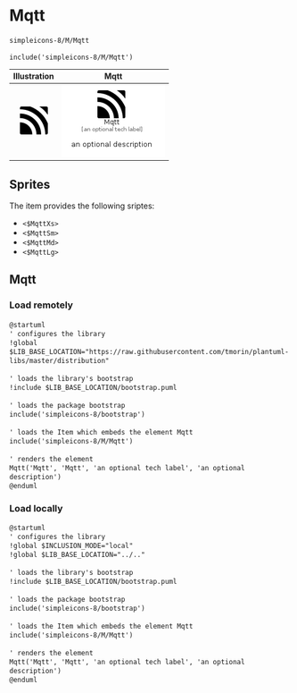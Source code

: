 # Mqtt


```text
simpleicons-8/M/Mqtt
```

```text
include('simpleicons-8/M/Mqtt')
```



| Illustration | Mqtt |
| :---: | :---: |
| ![illustration for Illustration](../../simpleicons-8/M/Mqtt.png) | ![illustration for Mqtt](../../simpleicons-8/M/Mqtt.Local.png) |



## Sprites
The item provides the following sriptes:

- `<$MqttXs>`
- `<$MqttSm>`
- `<$MqttMd>`
- `<$MqttLg>`





## Mqtt

### Load remotely
```plantuml
@startuml
' configures the library
!global $LIB_BASE_LOCATION="https://raw.githubusercontent.com/tmorin/plantuml-libs/master/distribution"

' loads the library's bootstrap
!include $LIB_BASE_LOCATION/bootstrap.puml

' loads the package bootstrap
include('simpleicons-8/bootstrap')

' loads the Item which embeds the element Mqtt
include('simpleicons-8/M/Mqtt')

' renders the element
Mqtt('Mqtt', 'Mqtt', 'an optional tech label', 'an optional description')
@enduml
```

### Load locally
```plantuml
@startuml
' configures the library
!global $INCLUSION_MODE="local"
!global $LIB_BASE_LOCATION="../.."

' loads the library's bootstrap
!include $LIB_BASE_LOCATION/bootstrap.puml

' loads the package bootstrap
include('simpleicons-8/bootstrap')

' loads the Item which embeds the element Mqtt
include('simpleicons-8/M/Mqtt')

' renders the element
Mqtt('Mqtt', 'Mqtt', 'an optional tech label', 'an optional description')
@enduml
```

